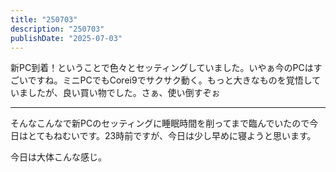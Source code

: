 ```yaml
---
title: "250703"
description: "250703"
publishDate: "2025-07-03"
---
```


新PC到着！ということで色々とセッティングしていました。いやぁ今のPCはすごいですね。ミニPCでもCorei9でサクサク動く。もっと大きなものを覚悟していましたが、良い買い物でした。さぁ、使い倒すぞぉ

---

そんなこんなで新PCのセッティングに睡眠時間を削ってまで臨んでいたので今日はとてもねむいです。23時前ですが、今日は少し早めに寝ようと思います。

今日は大体こんな感じ。